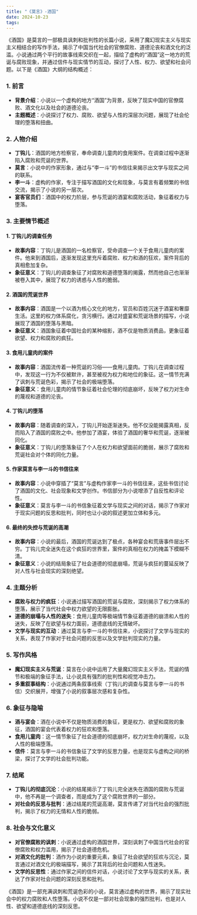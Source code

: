 ```yaml
---
title: "《莫言》-酒国"
date: 2024-10-23
tags: 
---
```

《酒国》是莫言的一部极具讽刺和批判性的长篇小说，采用了魔幻现实主义与现实主义相结合的写作手法，揭示了中国当代社会的官僚腐败、道德沦丧和酒文化的泛滥。小说通过两个平行的故事线索交织在一起，描绘了虚构的“酒国”这一地方的荒诞与腐败现象，并通过信件与现实情节的互动，探讨了人性、权力、欲望和社会问题。以下是《酒国》大纲的结构概述：

### 1. **前言**
   - **背景介绍**：小说以一个虚构的地方“酒国”为背景，反映了现实中国的官僚腐败、酒文化以及社会的道德沦丧。
   - **主题概述**：小说探讨了权力、腐败、欲望与人性的深层次问题，展现了社会伦理的堕落和扭曲。

### 2. **人物介绍**
   - **丁钩儿**：酒国的地方检察官，奉命调查儿童肉的食用案件。在调查过程中逐渐陷入腐败和荒诞的世界。
   - **莫言**：小说中的作家形象，通过与“李一斗”的书信往来揭示出文学与现实之间的联系。
   - **李一斗**：虚构的作家，专注于描写酒国的文化和现象，与莫言有着频繁的书信交流，揭示了小说的另一层次。
   - **宴客官员们**：酒国中的权力阶层，参与荒诞的酒宴和腐败活动，象征着权力与堕落。

### 3. **主要情节概述**

#### 1. **丁钩儿的调查任务**
   - **故事内容**：丁钩儿是酒国的一名检察官，受命调查一个关于食用儿童肉的案件。他来到酒国后，逐渐发现这里充斥着腐败、权力和酒的狂欢，案件背后的真相愈加复杂。
   - **象征意义**：丁钩儿的调查象征了对腐败和道德堕落的揭露，然而他自己也渐渐被卷入其中，展现了权力的诱惑与人性的脆弱。

#### 2. **酒国的荒诞世界**
   - **故事内容**：酒国是一个以酒为核心文化的地方，官员和百姓沉迷于酒宴和奢靡生活。这里的权力体系腐化，贪污横行。通过对盛宴和荒诞场景的描写，小说展现了酒国的堕落与黑暗。
   - **象征意义**：酒国象征着中国社会的某种缩影，酒不仅是物质消费品，更象征着欲望、权力和腐败的疯狂。

#### 3. **食用儿童肉的案件**
   - **故事内容**：酒国流传着一种荒诞的习俗——食用儿童肉。丁钩儿在调查过程中，发现这一行为不仅被默许，甚至被视为权力和地位的象征。这一情节充满了讽刺与荒诞色彩，揭示了社会的极端堕落。
   - **象征意义**：食用儿童肉的情节象征着社会伦理的彻底崩坏，反映了权力对生命的蔑视和道德的沦丧。

#### 4. **丁钩儿的堕落**
   - **故事内容**：随着调查的深入，丁钩儿开始逐渐迷失。他不仅没能揭露真相，反而陷入了酒国的腐败之中。他参加了酒宴，体验了酒国的奢华和荒诞，逐渐被同化。
   - **象征意义**：丁钩儿的堕落象征了个人在权力和欲望面前的脆弱，展示了腐败和荒诞社会对个体的同化力量。

#### 5. **作家莫言与李一斗的书信往来**
   - **故事内容**：小说中穿插了“莫言”与虚构作家李一斗的书信往来，这些书信讨论了酒国的文化、社会现象和文学创作。书信部分为小说增添了自反性和评论性。
   - **象征意义**：莫言与李一斗的书信象征着文学与现实之间的对话，揭示了作家对于现实问题的反思和批判，同时也让小说的叙述更加立体和多元。

#### 6. **最终的失控与荒诞的高潮**
   - **故事内容**：小说的最后，酒国的荒诞达到了极点，各种宴会和荒唐事件层出不穷。丁钩儿完全迷失在这个疯狂的世界里，案件的真相在权力的掩盖下模糊不清。
   - **象征意义**：小说的结局象征了社会道德的彻底崩塌，荒诞与疯狂的蔓延反映了对人性与社会现实的深刻绝望。

### 4. **主题分析**
   - **腐败与权力的疯狂**：小说通过描写酒国的荒诞与腐败，深刻揭示了权力体系的堕落，展示了当代社会中权力欲望的无限膨胀。
   - **道德的崩塌与人性的迷失**：食用儿童肉等极端情节象征着道德的崩溃和人性的迷失，反映了在欲望与权力面前，道德底线的无情破坏。
   - **文学与现实的互动**：通过莫言与李一斗的书信往来，小说探讨了文学与现实的关系，表现了作家对于社会问题的反思以及文学批判现实的力量。

### 5. **写作风格**
   - **魔幻现实主义与荒诞**：莫言在小说中运用了大量魔幻现实主义手法，荒诞的情节和极端的象征手法，让小说具有强烈的批判性和视觉冲击力。
   - **多重叙事结构**：小说通过两条叙事线索（丁钩儿的调查与莫言与李一斗的书信）交织展开，增强了小说的叙事层次感和复杂性。

### 6. **象征与隐喻**
   - **酒与宴会**：酒在小说中不仅是物质消费的象征，更是权力、欲望和腐败的象征，酒国的宴会代表着权力的狂欢和堕落。
   - **食用儿童肉**：这一情节象征了社会道德的彻底崩坏，权力对生命的蔑视，以及人性的极端堕落。
   - **信件**：莫言与李一斗的书信象征了文学的反思力量，也是现实与虚构之间的桥梁，探讨了文学的社会批判功能。

### 7. **结尾**
   - **丁钩儿的彻底沉沦**：小说的结尾揭示了丁钩儿完全迷失在酒国的腐败与荒诞中，他不再是一个调查者，而是成为了这个腐败世界的一部分。
   - **对社会的反思与批判**：通过结尾的荒诞高潮，莫言传递了对当代社会的强烈批判，揭示了权力的无情和人性的脆弱。

### 8. **社会与文化意义**
   - **对官僚腐败的讽刺**：小说通过虚构的酒国世界，深刻讽刺了中国当代社会的官僚腐败和权力滥用，揭示了社会道德危机。
   - **对酒文化的批判**：酒作为小说的重要元素，象征了社会欲望的狂欢与沉沦，莫言通过对酒文化的极端描写，揭示了其背后的社会问题和人性迷失。
   - **文学的反思性**：通过作家之间的信件对话，小说讨论了文学与现实的关系，表达了作家对社会问题的深刻反思和批判。

《酒国》是一部充满讽刺和荒诞色彩的小说，莫言通过虚构的世界，揭示了现实社会中的权力腐败和人性堕落。小说不仅是一部对社会现象的强烈批判，也是对人性、欲望和道德底线的深刻反思。
